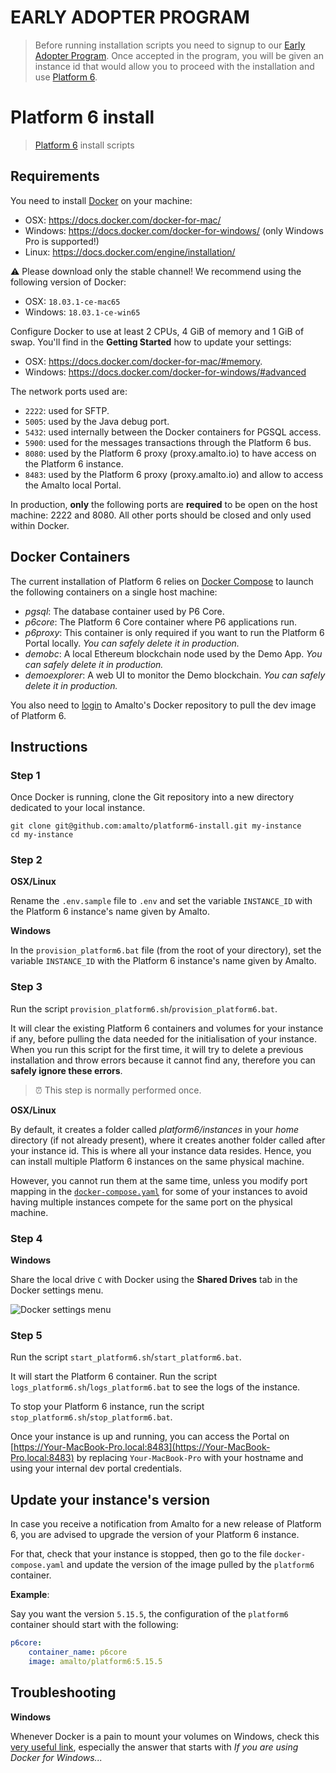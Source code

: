 # EARLY ADOPTER PROGRAM

> Before running installation scripts you need to signup to our [Early Adopter Program](https://www.platform6.io/early-adopter-pgm-signup/).
> Once accepted in the program, you will be given an instance id that would allow you to proceed with the installation and use [Platform 6](https://www.platform6.io/).

# Platform 6 install

> [Platform 6](https://documentation.amalto.com/platform6/master/) install scripts

## Requirements

You need to install [Docker](https://www.docker.com/) on your machine: 
- OSX: https://docs.docker.com/docker-for-mac/
- Windows: https://docs.docker.com/docker-for-windows/ (only Windows Pro is supported!)
- Linux: https://docs.docker.com/engine/installation/

⚠️ Please download only the stable channel! We recommend using the following version of Docker: 
- OSX: `18.03.1-ce-mac65`
- Windows: `18.03.1-ce-win65`

Configure Docker to use at least 2 CPUs, 4 GiB of memory and 1 GiB of swap.
You'll find in the __Getting Started__ how to update your settings: 
- OSX: https://docs.docker.com/docker-for-mac/#memory.
- Windows: https://docs.docker.com/docker-for-windows/#advanced

The network ports used are:
- `2222`: used for SFTP.
- `5005`: used by the Java debug port.
- `5432`: used internally between the Docker containers for PGSQL access.
- `5900`: used for the messages transactions through the Platform 6 bus.
- `8080`: used by the Platform 6 proxy (proxy.amalto.io) to have access on the Platform 6 instance.
- `8483`: used by the Platform 6 proxy (proxy.amalto.io) and allow to access the Amalto local Portal.

In production, __only__ the following ports are __required__ to be open on the host machine: 2222 and 8080. All other ports should be closed and only used within Docker.

## Docker Containers

The current installation of Platform 6 relies on [Docker Compose](https://docs.docker.com/compose/install/) to launch the following containers on a single host machine:
- _pgsql_: The database container used by P6 Core.
- _p6core_: The Platform 6 Core container where P6 applications run.
- _p6proxy_: This container is only required if you want to run the Platform 6 Portal locally. _You can safely delete it in production._
- _demobc_: A local Ethereum blockchain node used by the Demo App. _You can safely delete it in production._
- _demoexplorer_: A web UI to monitor the Demo blockchain. _You can safely delete it in production._

You also need to [login](https://documentation.internal.amalto.com/internal/infrastructure/publish-p6-image/#login-to-the-repository) to Amalto's Docker repository to pull the dev image of Platform 6.

## Instructions

### Step 1

Once Docker is running, clone the Git repository into a new directory dedicated to your local instance.

```
git clone git@github.com:amalto/platform6-install.git my-instance
cd my-instance
```

### Step 2

__OSX/Linux__

Rename the `.env.sample` file to `.env` and set the variable `INSTANCE_ID` with the Platform 6 instance's name given by Amalto.

__Windows__

In the `provision_platform6.bat` file (from the root of your directory), set the variable `INSTANCE_ID` with the Platform 6 instance's name given by Amalto.

### Step 3

Run the script `provision_platform6.sh`/`provision_platform6.bat`.

It will clear the existing Platform 6 containers and volumes for your instance if any, before pulling the data needed for the initialisation of your instance.
When you run this script for the first time, it will try to delete a previous installation and throw errors because it cannot find any, therefore you can __safely ignore these errors__.

> ⏰ This step is normally performed once.

__OSX/Linux__

By default, it creates a folder called _platform6/instances_ in your _home_ directory (if not already present), where it creates another folder called after your instance id. This is where all your instance data resides. Hence, you can install multiple Platform 6 instances on the same physical machine.

However, you cannot run them at the same time, unless you modify port mapping in the [`docker-compose.yaml`](docker-compose.yaml) for some of your instances to avoid having multiple instances compete for the same port on the physical machine.

### Step 4

__Windows__

Share the local drive `C` with Docker using the __Shared Drives__ tab in the Docker settings menu.

![Docker settings menu](images/docker_file_sharing_windows.png)

### Step 5

Run the script `start_platform6.sh`/`start_platform6.bat`.

It will start the Platform 6 container.
Run the script `logs_platform6.sh`/`logs_platform6.bat` to see the logs of the instance.

To stop your Platform 6 instance, run the script `stop_platform6.sh`/`stop_platform6.bat`.

Once your instance is up and running, you can access the Portal on [https://Your-MacBook-Pro.local:8483](https://Your-MacBook-Pro.local:8483) by replacing `Your-MacBook-Pro` with your hostname and using your internal dev portal credentials.

## Update your instance's version

In case you receive a notification from Amalto for a new release of Platform 6, you are advised to upgrade the version of your Platform 6 instance.

For that, check that your instance is stopped, then go to the file `docker-compose.yaml` and update the version of the image pulled by the `platform6` container.

__Example__:

Say you want the version `5.15.5`, the configuration of the `platform6` container should start with the following:

```yaml
p6core:
    container_name: p6core
    image: amalto/platform6:5.15.5
```

## Troubleshooting

__Windows__

Whenever Docker is a pain to mount your volumes on Windows, check this [very useful link](https://stackoverflow.com/questions/45972812/are-you-trying-to-mount-a-directory-onto-a-file-or-vice-versa), especially the answer that starts with _If you are using Docker for Windows..._

